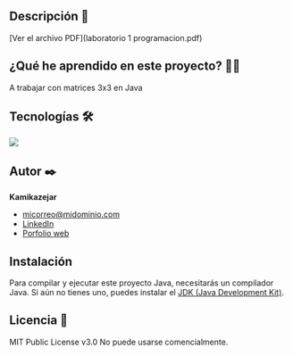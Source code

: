 
## Descripción 📑

[Ver el archivo PDF](laboratorio 1 programacion.pdf)


## ¿Qué he aprendido en este proyecto? 🙇🏻 

A trabajar con matrices 3x3 en Java

## Tecnologías 🛠
<!-- Iconos sacados de: https://github.com/hendrasob/badges/blob/master/README.md y https://github.com/alexandresanlim/Badges4-README.md-Profile -->
<img src="https://img.shields.io/badge/Java-ED8B00?style=for-the-badge&logo=java&logoColor=white" />

## Autor ✒️
**Kamikazejar**

* [micorreo@midominio.com](rcarmonah@outlook.com)
* [LinkedIn](https://www.linkedin.com/in/rodrigocarmonah/)
* [Porfolio web]([https://tu-dominio.com/](https://rodrigocarmonaherrera.com/))

## Instalación 
Para compilar y ejecutar este proyecto Java, necesitarás un compilador Java. Si aún no tienes uno, puedes instalar el [JDK (Java Development Kit)](https://www.oracle.com/java/technologies/javase-downloads.html).
  
## Licencia 📄
MIT Public License v3.0
No puede usarse comencialmente.
